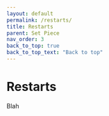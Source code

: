 ```yaml
---
layout: default
permalink: /restarts/
title: Restarts
parent: Set Piece
nav_order: 3
back_to_top: true
back_to_top_text: "Back to top"
---
```


# Restarts

Blah